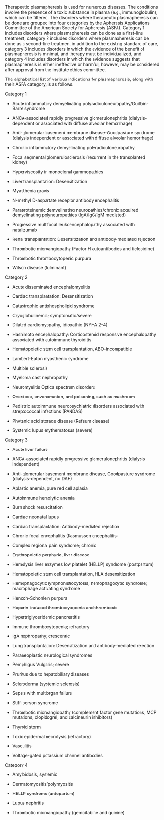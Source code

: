 Therapeutic plasmapheresis is used for numerous diseases. The conditions involve the presence of a toxic substance in plasma (e.g., immunoglobulin), which can be filtered. The disorders where therapeutic plasmapheresis can be done are grouped into four categories by the Apheresis Applications Committee of the American Society for Apheresis (ASFA). Category 1 includes disorders where plasmapheresis can be done as a first-line treatment, category 2 includes disorders where plasmapheresis can be done as a second-line treatment in addition to the existing standard of care, category 3 includes disorders in which the evidence of the benefit of plasmapheresis is minimal, and therapy must be individualized, and category 4 includes disorders in which the evidence suggests that plasmapheresis is either ineffective or harmful, however, may be considered after approval from the institute ethics committee.

The alphabetical list of various indications for plasmapheresis, along with their ASFA category, is as follows.

Category 1

- Acute inflammatory demyelinating polyradiculoneuropathy/Guillain-Barre syndrome

- ANCA-associated rapidly progressive glomerulonephritis (dialysis-dependent or associated with diffuse alveolar hemorrhage)

- Anti-glomerular basement membrane disease-Goodpasture syndrome (dialysis independent or associated with diffuse alveolar hemorrhage)

- Chronic inflammatory demyelinating polyradiculoneuropathy

- Focal segmental glomerulosclerosis (recurrent in the transplanted kidney)

- Hyperviscosity in monoclonal gammopathies

- Liver transplantation: Desensitization

- Myasthenia gravis

- N-methyl D-aspartate receptor antibody encephalitis

- Paraproteinemic demyelinating neuropathies/chronic acquired demyelinating polyneuropathies (IgA/IgG/IgM mediated)

- Progressive multifocal leukoencephalopathy associated with natalizumab

- Renal transplantation: Desensitization and antibody-mediated rejection

- Thrombotic microangiopathy (Factor H autoantibodies and ticlopidine)

- Thrombotic thrombocytopenic purpura

- Wilson disease (fulminant)

Category 2

- Acute disseminated encephalomyelitis

- Cardiac transplantation: Desensitization

- Catastrophic antiphospholipid syndrome

- Cryoglobulinemia; symptomatic/severe

- Dilated cardiomyopathy, idiopathic (NYHA 2-4)

- Hashimoto encephalopathy: Corticosteroid responsive encephalopathy associated with autoimmune thyroiditis

- Hematopoietic stem cell transplantation, ABO-incompatible

- Lambert-Eaton myasthenic syndrome

- Multiple sclerosis

- Myeloma cast nephropathy

- Neuromyelitis Optica spectrum disorders

- Overdose, envenomation, and poisoning, such as mushroom

- Pediatric autoimmune neuropsychiatric disorders associated with streptococcal infections (PANDAS)

- Phytanic acid storage disease (Refsum disease)

- Systemic lupus erythematosus (severe)

Category 3

- Acute liver failure

- ANCA-associated rapidly progressive glomerulonephritis (dialysis independent)

- Anti-glomerular basement membrane disease, Goodpasture syndrome (dialysis-dependent, no DAH)

- Aplastic anemia, pure red cell aplasia

- Autoimmune hemolytic anemia

- Burn shock resuscitation

- Cardiac neonatal lupus

- Cardiac transplantation: Antibody-mediated rejection

- Chronic focal encephalitis (Rasmussen encephalitis)

- Complex regional pain syndrome; chronic

- Erythropoietic porphyria, liver disease

- Hemolysis liver enzymes low platelet (HELLP) syndrome (postpartum)

- Hematopoietic stem cell transplantation, HLA desensitization

- Hemophagocytic lymphohistiocytosis; hemophagocytic syndrome; macrophage activating syndrome

- Henoch-Schonlein purpura

- Heparin-induced thrombocytopenia and thrombosis

- Hypertriglyceridemic pancreatitis

- Immune thrombocytopenia; refractory

- IgA nephropathy; crescentic

- Lung transplantation: Desensitization and antibody-mediated rejection

- Paraneoplastic neurological syndromes

- Pemphigus Vulgaris; severe

- Pruritus due to hepatobiliary diseases

- Scleroderma (systemic sclerosis)

- Sepsis with multiorgan failure

- Stiff-person syndrome

- Thrombotic microangiopathy (complement factor gene mutations, MCP mutations, clopidogrel, and calcineurin inhibitors)

- Thyroid storm

- Toxic epidermal necrolysis (refractory)

- Vasculitis

- Voltage-gated potassium channel antibodies

Category 4

- Amyloidosis, systemic

- Dermatomyositis/polymyositis

- HELLP syndrome (antepartum)

- Lupus nephritis

- Thrombotic microangiopathy (gemcitabine and quinine)